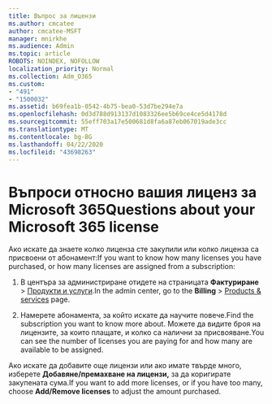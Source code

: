 ```yaml
---
title: Въпрос за лицензи
ms.author: cmcatee
author: cmcatee-MSFT
manager: mnirkhe
ms.audience: Admin
ms.topic: article
ROBOTS: NOINDEX, NOFOLLOW
localization_priority: Normal
ms.collection: Adm_O365
ms.custom:
- "491"
- "1500032"
ms.assetid: b69fea1b-0542-4b75-bea0-53d7be294e7a
ms.openlocfilehash: 0d3d788d913137d1083326ee5b69ce4ce5d4178d
ms.sourcegitcommit: 55eff703a17e500681d8fa6a87eb067019ade3cc
ms.translationtype: MT
ms.contentlocale: bg-BG
ms.lasthandoff: 04/22/2020
ms.locfileid: "43698263"
---
```

# <a name="questions-about-your-microsoft-365-license"></a><span data-ttu-id="0db50-102">Въпроси относно вашия лиценз за Microsoft 365</span><span class="sxs-lookup"><span data-stu-id="0db50-102">Questions about your Microsoft 365 license</span></span>

<span data-ttu-id="0db50-103">Ако искате да знаете колко лиценза сте закупили или колко лиценза са присвоени от абонамент:</span><span class="sxs-lookup"><span data-stu-id="0db50-103">If you want to know how many licenses you have purchased, or how many licenses are assigned from a subscription:</span></span>
  
1. <span data-ttu-id="0db50-104">В центъра за администриране отидете на страницата **Фактуриране** \> [Продукти и услуги](https://go.microsoft.com/fwlink/p/?linkid=842054).</span><span class="sxs-lookup"><span data-stu-id="0db50-104">In the admin center, go to the **Billing** \> [Products & services](https://go.microsoft.com/fwlink/p/?linkid=842054) page.</span></span>

2. <span data-ttu-id="0db50-105">Намерете абонамента, за който искате да научите повече.</span><span class="sxs-lookup"><span data-stu-id="0db50-105">Find the subscription you want to know more about.</span></span> <span data-ttu-id="0db50-106">Можете да видите броя на лицензите, за които плащате, и колко са налични за присвояване.</span><span class="sxs-lookup"><span data-stu-id="0db50-106">You can see the number of licenses you are paying for and how many are available to be assigned.</span></span>

<span data-ttu-id="0db50-107">Ако искате да добавите още лицензи или ако имате твърде много, изберете **Добавяне/премахване на лицензи,** за да коригирате закупената сума.</span><span class="sxs-lookup"><span data-stu-id="0db50-107">If you want to add more licenses, or if you have too many, choose **Add/Remove licenses** to adjust the amount purchased.</span></span>